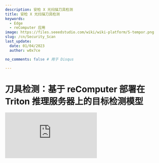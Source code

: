 ```yaml
---
description: 安检 X 光扫描刀具检测
title: 安检 X 光扫描刀具检测
keywords:
  - Edge
  - reComputer 应用
image: https://files.seeedstudio.com/wiki/wiki-platform/S-tempor.png
slug: /cn/Security_Scan
last_update:
  date: 01/04/2023
  author: w0x7ce

no_comments: false # 用于 Disqus

---
```


# 刀具检测：基于 reComputer 部署在 Triton 推理服务器上的目标检测模型

<iframe width={560} height={315} src="https://www.youtube.com/embed/niS0TLzyn-s" title="YouTube 视频播放器" frameBorder={0} allow="accelerometer; autoplay; clipboard-write; encrypted-media; gyroscope; picture-in-picture" allowFullScreen />

安检是为了乘客和交通运输部门的安全考虑，防止危险发生，通常应用于机场、火车站、地铁站等场所。在现有的安检领域，安检设备通常部署在公共交通的入口通道上。一般来说，需要多台设备同时工作。

然而，由于安检过程中检测物体的重叠，X 光图像中违禁物品的检测性能仍然不理想。为了解决这个问题，基于 Triton 接口服务器中的去遮挡模块，在 X 光图像中部署违禁物品检测算法可以实现更好的效果。

因此，感谢 [Yanlu Wei, Renshuai Tao 等人](https://arxiv.org/abs/2004.08656)，我们提供了这个基础项目，我们将在 [reComputer J1010](https://www.seeedstudio.com/Jetson-10-1-A0-p-5336.html) 上部署一个深度学习模型，该模型可以检测违禁物品（如刀具）。我们使用一个 reComputer J1010 作为推理服务器，并使用两个 Raspberry Pi 模拟安检设备发送图像。[reComputer 1020](https://www.seeedstudio.com/Jetson-10-1-H0-p-5335.html)、[reComputer J2011](https://www.seeedstudio.com/Jetson-20-1-H1-p-5328.html)、[reComputer J2012](https://www.seeedstudio.com/Jetson-20-1-H2-p-5329.html) 和 [Nvidia Jetson AGX Xavier](https://www.seeedstudio.com/Jetson-Xavier-AGX-H01-Kit-p-5283.html) 也都支持。

## 入门指南

[Triton 推理服务器](https://developer.nvidia.com/nvidia-triton-inference-server) 提供了一个云端和边缘推理解决方案，针对 CPU 和 GPU 进行了优化。Triton 支持 HTTP/REST 和 GRPC 协议，允许远程客户端请求服务器管理的任何模型的推理。在这里，我们将使用 Triton（Triton 推理服务器）作为本地服务器来部署检测模型。

### 硬件

#### 所需硬件

在本项目中，所需设备如下：

- [Raspberry Pi 4B](https://www.seeedstudio.com/Dual-GbE-Carrier-Board-with-4GB-RAM-32GB-eMMC-RPi-CM-4-p-4898.html)*2
- [reComputer J1010](https://www.seeedstudio.com/Jetson-10-1-A0-p-5336.html)
- HDMI 显示屏、鼠标和键盘
- 电脑

#### 硬件设置

两台 Raspberry Pi 和 reComputer 应该通电，并且它们都应处于**同一网络**下。在本项目中，我们使用两台 Raspberry Pi 来模拟安检设备的工作，因为在大多数情况下，安检设备是由多台设备共同使用的。因此，两台设备需要协同工作。

<div align="center"><img width={600} src="https://files.seeedstudio.com/wiki/SecurityCheck/Security_Scan_23.png" /></div>

当然，也可以只使用一台 Raspberry Pi 来完成本项目。然而，在两台设备上同时进行刀具检测的演示可以更好地展示 Triton 推理服务器的动态批处理能力。在接下来的说明中，我们将介绍如何在 Raspberry Pi 和 reComputer J1010 上设置软件。

### 软件

我们在这里使用 [X 光图像数据集](https://drive.google.com/file/d/12moaa-ylpVu0KmUCZj_XXeA5TxZuCQ3o/view) 作为我们的**输入数据**，这些数据将被放置在**Raspberry Pi** 上。随后，reComputer 会将处理后的推理结果输出到 Raspberry Pi。最后，Raspberry Pi 将完成最终的工作并显示在屏幕上，即推理模型的最后一层将部署在 Raspberry Pi 上。

#### 设置 Raspberry Pi

我们将在这里展示如何在 Raspberry Pi 上设置所需的软件，包括：

**步骤 1.** 从[官方网站](https://www.raspberrypi.com/documentation/computers/getting-started.html#using-network-installation)安装 Raspbian Buster 系统并进行基本配置。在本项目中，我们使用 RASPBERRY PI OS（64 位）作为操作系统。

<div align="center"><img width={400} src="https://files.seeedstudio.com/wiki/SecurityCheck/Security_Scan_1.png" /></div>

**步骤 2.** 配置 Raspberry Pi 的 SSH 端口（可选）。

在部署环境之前，我们可以打开 Raspberry Pi 的 SSH 端口，并通过 [SSH 接口](https://wiki.seeedstudio.com/cn/remote_connect/) 在电脑上远程调用。

> 注意：确保电脑和 Raspberry Pi 处于同一局域网下。

<div align="center"><img width={600} src="https://files.seeedstudio.com/wiki/SecurityCheck/Security_Scan_7.png" /></div>

**步骤 3.** 配置 Python 环境。

我们需要为推理模型部署所需的环境，包括 **Python、PyTorch、Tritonclient 和 TorchVision**，以及用于图像显示的 **OpenCV**。以下是具体的安装说明：

**Python**

我们可以执行 `python –V` 并确保 Python 版本为 3.9.2。我们需要安装与 Python 3.9.2 版本对应的 PyTorch、Torchclient 和 TorchVision。您可以参考[这里](https://www.python.org/downloads/)下载并安装。

**PyTorch**

如果 Python 版本正确，我们现在可以安装 PyTorch。

> 注意：在安装 PyTorch 之前，我们需要检查 Raspbian 的版本。

<div align="center"><img width={500} src="https://files.seeedstudio.com/wiki/SecurityCheck/Security_Scan_10.png" /></div>

执行以下命令安装 PyTorch：

```python
# 获取最新更新
sudo apt-get update
sudo apt-get upgrade

# 安装依赖项
sudo apt-get install python3-pip libjpeg-dev libopenblas-dev libopenmpi-dev libomp-dev

# setuptools 版本需低于 58.3.0
sudo -H pip3 install setuptools==58.3.0
sudo -H pip3 install Cython

# 安装 gdown 以从 Google Drive 下载文件
sudo -H pip3 install gdown

# Buster OS
# 下载 PyTorch 安装包
gdown https://drive.google.com/uc?id=1gAxP9q94pMeHQ1XOvLHqjEcmgyxjlY_R
# 安装 PyTorch 1.11.0
sudo -H pip3 install torch-1.11.0a0+gitbc2c6ed-cp39-cp39-linux_aarch64.whl
# 清理安装包
rm torch-1.11.0a0+gitbc2c6ed-cp39-cp39m-linux_aarch64.whl
```

在成功安装后，我们可以通过以下命令**在启动** `python` 后检查 PyTorch：

```python
import torch as tr
print(tr.__version__)
```

<div align="center"><img width={600} src="https://files.seeedstudio.com/wiki/SecurityCheck/Security_Scan_11.png" /></div>

>注意：适用于 Raspberry Pi 4 的 PyTorch 安装包可以在 [https://github.com/Qengineering/PyTorch-Raspberry-Pi-64-OS](https://github.com/Qengineering/PyTorch-Raspberry-Pi-64-OS) 找到。

**Tritonclient**

我们可以通过执行 `pip3 install tritonclient[all]` 来下载 Tritonclient。

<div align="center"><img width={600} src="https://files.seeedstudio.com/wiki/SecurityCheck/Security_Scan_9.png" /></div>

**TorchVision**

在安装 PyTorch 后，我们可以继续安装 TorchVision。以下是安装命令：

```python
# 下载安装包
gdown https://drive.google.com/uc?id=1oDsJEHoVNEXe53S9f1zEzx9UZCFWbExh
# 安装 torchvision 0.12.0
sudo -H pip3 install torchvision-0.12.0a0+9b5a3fe-cp39-cp39-linux_aarch64.whl
# 清理安装包
rm torchvision-0.12.0a0+9b5a3fe-cp39-cp39-linux_aarch64.whl
```

<div align="center"><img width={500} src="https://files.seeedstudio.com/wiki/SecurityCheck/Security_Scan_12.png" /></div>

**OpenCV**

我们可以直接执行 `pip3 install opencv-python` 来安装 OpenCV：

<div align="center"><img width={600} src="https://files.seeedstudio.com/wiki/SecurityCheck/Security_Scan_13.png" /></div>

### 设置 reComputer J1010

在本项目中，我们将把 Triton 推理服务器部署到 reComputer J1010 上。为了增强训练模型的交互性和部署便利性，我们将模型转换为 **ONNX 格式**。

**步骤 1.** [安装](https://wiki.seeedstudio.com/cn/reComputer_J1010_J101_Flash_Jetpack/) Jetpack 4.6.1 到 reComputer J1010。

**步骤 2.** 在 “home/server/docs/examples/model_repository” 中创建一个新文件夹 “opi/1”，然后下载训练并转换后的 [model.onnx](https://drive.google.com/file/d/1RcHK_gthCXHsJLeDOUQ6c3r0RlAUgRfV/view?usp=sharing) 并将其放入 “1” 文件夹中。

<div align="center"><img width={600} src="https://files.seeedstudio.com/wiki/SecurityCheck/Security_Scan_15.jpg" /></div>

>如果您需要另一个通用服务器，可以执行以下步骤。

打开一个新的终端并执行：

```python
git clone https://github.com/triton-inference-server/server
cd ~/server/docs/examples
sh fetch_models.sh
```

**步骤 3.** 安装适用于 JetPack 4.6.1 的 Triton 版本，相关文件包含在以下压缩包中：[tritonserver2.21.0-jetpack5.0.tgz](https://github.com/triton-inference-server/server/releases/download/v2.19.0/tritonserver2.19.0-jetpack4.6.1.tgz)。

<div align="center"><img width={600} src="https://files.seeedstudio.com/wiki/SecurityCheck/Security_Scan_16.png" /></div>

此压缩包包含 Triton 服务器可执行文件和共享库，包括 C++ 和 Python 客户端库及示例。有关如何在 JetPack 上安装和使用 Triton 的更多信息，请参考 [这里](https://github.com/triton-inference-server/server/blob/r22.04/docs/jetson.md)。

**步骤 4.** 执行以下命令：

```python
mkdir ~/TritonServer && tar -xzvf tritonserver2.19.0-jetpack4.6.1.tgz -C ~/TritonServer
cd ~/TritonServer/bin
./tritonserver --model-repository=/home/seeed/server/docs/examples/model_repository --backend-directory=/home/seeed/TritonServer/backends --strict-model-config=false --min-supported-compute-capability=5.3
```

<div align="center"><img width={500} src="https://files.seeedstudio.com/wiki/SecurityCheck/Security_Scan_17.png" /></div>

现在，我们已经完成了所有准备工作。

## 运行程序

由于所有必要的环境都已部署，我们可以按照以下步骤运行项目。

**步骤 1.** 下载模型和相关文件。

1. 从 GitHub 克隆模块。

打开一个新的终端并执行以下命令：

```python
git clone https://github.com/LemonCANDY42/Seeed_SMG_AIOT.git
cd Seeed_SMG_AIOT/
git clone https://github.com/LemonCANDY42/OPIXray.git
```

2. 创建一个名为“weights”的新文件夹，用于存储该算法的训练权重文件“DOAM.pth”。下载[权重文件](https://files.seeedstudio.com/wiki/SecurityCheck/DOAM.pth.zip)并执行以下命令：

- `cd OPIXray/DOAM`
- `mkdir weights`

<div align="center"><img width={500} src="https://files.seeedstudio.com/wiki/SecurityCheck/Security_Scan_19.png" /></div>

3. 创建一个名为“Dataset”的新文件夹，用于存储[X光图像数据集](https://drive.google.com/file/d/12moaa-ylpVu0KmUCZj_XXeA5TxZuCQ3o/view?usp=sharing)。

<div align="center"><img width={500} src="https://files.seeedstudio.com/wiki/SecurityCheck/Security_Scan_20.png" /></div>

**步骤 2.** 运行推理模型。

执行以下命令：

`python OPIXray_grpc_image_client.py -u 192.168.8.230:8001 -m opi Dataset`

<div align="center"><img width={600} src="https://files.seeedstudio.com/wiki/SecurityCheck/Security_Scan_21.png" /></div>

结果将显示如下图所示：

<div align="center"><img width={400} src="https://files.seeedstudio.com/wiki/SecurityCheck/Security_Scan22.jpg" /></div>

## 故障排除

> 当您启动 Triton 服务器时，可能会遇到以下错误：

>1. 如果出现 libb64.so.0d 错误，请执行：
`sudo apt-get install libb64-0d`

>2. 如果出现 libre2.so.2 错误，请执行：
`sudo apt-get install libre2-dev`

>3. 如果出现错误：创建服务器失败：内部错误 - 无法加载所有模型，请执行：
`--exit-on-error=false`

## 技术支持与产品讨论

感谢您选择我们的产品！我们为您提供多种支持，以确保您使用我们的产品时体验顺畅。我们提供了多种沟通渠道，以满足不同的偏好和需求。

<div class="button_tech_support_container">
<a href="https://forum.seeedstudio.com/" class="button_forum"></a> 
<a href="https://www.seeedstudio.com/contacts" class="button_email"></a>
</div>

<div class="button_tech_support_container">
<a href="https://discord.gg/eWkprNDMU7" class="button_discord"></a> 
<a href="https://github.com/Seeed-Studio/wiki-documents/discussions/69" class="button_discussion"></a>
</div>